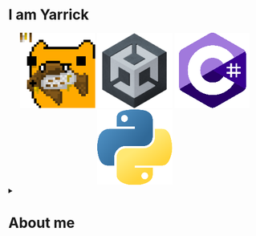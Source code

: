 <h1>I am Yarrick</h1>
<div align="center">
  <img  id="PFP" width=150px src="https://github.com/YartoKub/YartoKub/blob/4a49b0c26f3cd41a3c1c44354f01652d9f99e3c5/Assets/PFP.PNG">
  <img  id="PFP" width=150px src="https://github.com/YartoKub/YartoKub/blob/75db9347dfa71021712369878823655acfa89ba3/Assets/unity.png">
  <img  id="PFP" width=150px src="https://github.com/YartoKub/YartoKub/blob/75db9347dfa71021712369878823655acfa89ba3/Assets/csharp.png">
  <img  id="PFP" width=150px src="https://github.com/YartoKub/YartoKub/blob/75db9347dfa71021712369878823655acfa89ba3/Assets/py.png"> 
</div>



<details>
  <summary><h1>About me</h1></summary>
  Я Яричек, знаю C#, Python, Unity и Blender, потому что почему нет.  <br />
  Имею Pet проект, пока только один, люблю чтобы было мощно и круто.  <br />
  Контакты: yarto.kub@gmail.com  <br />
</details>



<!--
**YartoKub/YartoKub** is a ✨ _special_ ✨ repository because its `README.md` (this file) appears on your GitHub profile.

Here are some ideas to get you started:

- 🔭 I’m currently working on ...
- 🌱 I’m currently learning ...
- 👯 I’m looking to collaborate on ...
- 🤔 I’m looking for help with ...
- 💬 Ask me about ...
- 📫 How to reach me: ...
- 😄 Pronouns: ...
- ⚡ Fun fact: ...
-->

